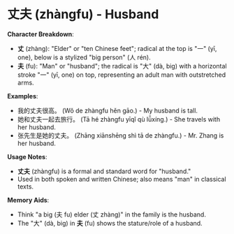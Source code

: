 # **丈夫 (zhàngfu) - Husband**

**Character Breakdown**:  
- **丈** (zhàng): "Elder" or "ten Chinese feet"; radical at the top is "一" (yī, one), below is a stylized "big person" (⼈ rén).  
- **夫** (fu): "Man" or "husband"; the radical is "大" (dà, big) with a horizontal stroke "一" (yī, one) on top, representing an adult man with outstretched arms.

**Examples**:  
- 我的丈夫很高。 (Wǒ de zhàngfu hěn gāo.) - My husband is tall.  
- 她和丈夫一起去旅行。 (Tā hé zhàngfu yīqǐ qù lǚxíng.) - She travels with her husband.  
- 张先生是她的丈夫。 (Zhāng xiānshēng shì tā de zhàngfu.) - Mr. Zhang is her husband.

**Usage Notes**:  
- **丈夫** (zhàngfu) is a formal and standard word for "husband."  
- Used in both spoken and written Chinese; also means "man" in classical texts.

**Memory Aids**:  
- Think "a big (夫 fu) elder (丈 zhàng)" in the family is the husband.  
- The "大" (dà, big) in **夫** (fu) shows the stature/role of a husband.